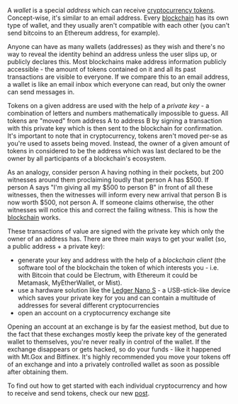 A *wallet* is a special _address_ which can receive [cryptocurrency tokens][cc]. Concept-wise, it's similar to an email address. Every [blockchain] has its own type of wallet, and they usually aren't compatible with each other (you can't send bitcoins to an Ethereum address, for example).

Anyone can have as many wallets (addresses) as they wish and there's no way to reveal the identity behind an address unless the user slips up, or publicly declares this. Most blockchains make address information publicly accessible - the amount of tokens contained on it and all its past transactions are visible to everyone. If we compare this to an email address, a wallet is like an email inbox which everyone can read, but only the owner can send messages in.

Tokens on a given address are used with the help of a _private key_ - a combination of letters and numbers mathematically impossible to guess. All tokens are "moved" from address A to address B by signing a transaction with this private key which is then sent to the blockchain for confirmation. It's important to note that in cryptocurrency, tokens aren't moved per-se as you're used to assets being moved. Instead, the owner of a given amount of tokens in considered to be the address which was last declared to be the owner by all participants of a blockchain's ecosystem.

As an analogy, consider person A having nothing in their pockets, but 200 witnesses around them proclaiming loudly that person A has $500. If person A says "I'm giving all my $500 to person B" in front of all these witnesses, then the witnesses will inform every new arrival that person B is now worth $500, not person A. If someone claims otherwise, the other witnesses will notice this and correct the failing witness. This is how the [blockchain] works.

These transactions of value are signed with the private key which only the owner of an address has. There are three main ways to get your wallet (so, a public address + a private key):

- generate your key and address with the help of a _blockchain client_ (the software tool of the blockchain the token of which interests you - i.e. with Bitcoin that could be Electrum, with Ethereum it could be Metamask, MyEtherWallet, or Mist).
- use a hardware solution like the [Ledger Nano S][ledger] - a USB-stick-like device which saves your private key for you and can contain a multitude of addresses for several different cryptocurrencies
- open an account on a cryptocurrency exchange site

Opening an account at an exchange is by far the easiest method, but due to the fact that these exchanges mostly keep the private key of the generated wallet to themselves, you're never really in control of the wallet. If the exchange disappears or gets hacked, so do your funds - like it happened with Mt.Gox and Bitfinex. It's highly recommended you move your tokens off of an exchange and into a privately controlled wallet as soon as possible after obtaining them. 

To find out how to get started with each individual cryptocurrency and how to receive and send tokens, check our new [post][wallet].

[cc]: https://bitfalls.com/en/2017/08/20/cryptocurrency/
[blockchain]: https://bitfalls.com/en/2017/08/20/blockchain-explained-blockchain-works/
[ledger]: https://bitfalls.com/en/shop/ledger-nano-s-bitfalls
[wallet]: https://bitfalls.com/en/2017/09/01/send-receive-bitcoin/
